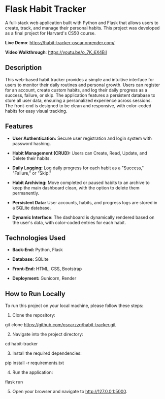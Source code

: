 # Flask Habit Tracker
A full-stack web application built with Python and Flask that allows users to create, track, and manage their personal habits. This project was developed as a final project for Harvard's CS50 course.

**Live Demo**: https://habit-tracker-oscar.onrender.com/

**Video Walkthrough**: https://youtu.be/o_7K_6X4BiI

## Description
This web-based habit tracker provides a simple and intuitive interface for users to monitor their daily routines and personal growth. Users can register for an account, create custom habits, and log their daily progress as a success, failure, or skip. The application features a persistent database to store all user data, ensuring a personalized experience across sessions. The front-end is designed to be clean and responsive, with color-coded habits for easy visual tracking.

## Features
* **User Authentication:** Secure user registration and login system with password hashing.

* **Habit Management (CRUD):** Users can Create, Read, Update, and Delete their habits.

* **Daily Logging:** Log daily progress for each habit as a "Success," "Failure," or "Skip."

* **Habit Archiving:** Move completed or paused habits to an archive to keep the main dashboard clean, with the option to delete them permanently.

* **Persistent Data:** User accounts, habits, and progress logs are stored in a SQLite database.

* **Dynamic Interface:** The dashboard is dynamically rendered based on the user's data, with color-coded entries for each habit.

## Technologies Used
* **Back-End:** Python, Flask

* **Database:** SQLite

* **Front-End:** HTML, CSS, Bootstrap

* **Deployment:** Gunicorn, Render

## How to Run Locally
To run this project on your local machine, please follow these steps:

1. Clone the repository:

git clone https://github.com/oscarzzq/habit-tracker.git

2. Navigate into the project directory:

cd habit-tracker

3. Install the required dependencies:

pip install -r requirements.txt

4. Run the application:

flask run

5. Open your browser and navigate to http://127.0.0.1:5000.

